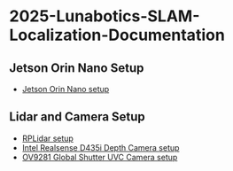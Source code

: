 # 2025-Lunabotics-SLAM-Localization-Documentation

## Jetson Orin Nano Setup

* [Jetson Orin Nano setup](https://github.com/caleb-hansolo/2025-Lunabotics-SLAM-Localization-Documentation/blob/main/jetson_orin_nano_setup.md)

## Lidar and Camera Setup

* [RPLidar setup](https://github.com/caleb-hansolo/2025-Lunabotics-SLAM-Localization-Documentation/blob/main/rplidar_setup.md)
* [Intel Realsense D435i Depth Camera setup](https://github.com/caleb-hansolo/2025-Lunabotics-SLAM-Localization-Documentation/blob/main/intel_realsense_d435i_setup.md)
* [OV9281 Global Shutter UVC Camera setup](https://github.com/caleb-hansolo/2025-Lunabotics-SLAM-Localization-Documentation/blob/main/hopper_bin_camera_setup.md)
